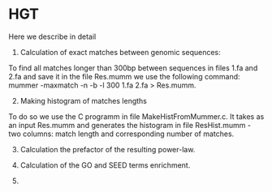 # HGT
Here we describe in detail 
1. Calculation of exact matches between genomic sequences:

To find all matches longer than 300bp between sequences in files 1.fa and 2.fa and save it in the file Res.mumm we use the following command: mummer -maxmatch -n -b -l 300 1.fa 2.fa > Res.mumm.

2. Making histogram of matches lengths

To do so we use the C programm in file MakeHistFromMummer.c. It takes as an input Res.mumm and generates the histogram in file ResHist.mumm - two columns: match length and corresponding number of matches.


3. Calculation the prefactor of the resulting power-law.
4. Calculation of the GO and SEED terms enrichment.


1. 
